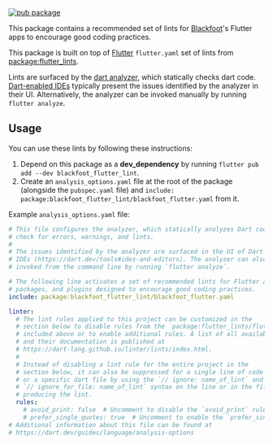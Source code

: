 [![pub package](https://img.shields.io/pub/v/flutter_lints.svg)](https://pub.dev/packages/blackfoot_flutter_lint)

This package contains a recommended set of lints for [Blackfoot]'s Flutter apps to encourage good coding practices.

This package is built on top of [Flutter] `flutter.yaml` set of lints from
[package:flutter_lints].

Lints are surfaced by the [dart analyzer], which statically checks dart code.
[Dart-enabled IDEs] typically present the issues identified by the analyzer in
their UI. Alternatively, the analyzer can be invoked manually by running
`flutter analyze`.

## Usage

You can use these lints by following these instructions:

1. Depend on this package as a **dev_dependency** by running
   `flutter pub add --dev blackfoot_flutter_lint`.
2. Create an `analysis_options.yaml` file at the root of the package (alongside
   the `pubspec.yaml` file) and `include: package:blackfoot_flutter_lint/blackfoot_flutter.yaml`
   from it.

Example `analysis_options.yaml` file:

```yaml
# This file configures the analyzer, which statically analyzes Dart code to
# check for errors, warnings, and lints.
#
# The issues identified by the analyzer are surfaced in the UI of Dart-enabled
# IDEs (https://dart.dev/tools#ides-and-editors). The analyzer can also be
# invoked from the command line by running `flutter analyze`.

# The following line activates a set of recommended lints for Flutter apps,
# packages, and plugins designed to encourage good coding practices.
include: package:blackfoot_flutter_lint/blackfoot_flutter.yaml

linter:
  # The lint rules applied to this project can be customized in the
  # section below to disable rules from the `package:flutter_lints/flutter.yaml`
  # included above or to enable additional rules. A list of all available lints
  # and their documentation is published at
  # https://dart-lang.github.io/linter/lints/index.html.
  #
  # Instead of disabling a lint rule for the entire project in the
  # section below, it can also be suppressed for a single line of code
  # or a specific dart file by using the `// ignore: name_of_lint` and
  # `// ignore_for_file: name_of_lint` syntax on the line or in the file
  # producing the lint.
  rules:
    # avoid_print: false  # Uncomment to disable the `avoid_print` rule
    # prefer_single_quotes: true  # Uncomment to enable the `prefer_single_quotes` rule
# Additional information about this file can be found at
# https://dart.dev/guides/language/analysis-options
```

[blackfoot]: https://blackfoot.io
[flutter]: https://flutter.dev
[dart analyzer]: https://dart.dev/guides/language/analysis-options
[dart-enabled ides]: https://dart.dev/tools#ides-and-editors
[package:flutter_lints]: https://pub.dev/packages/flutter_lints
